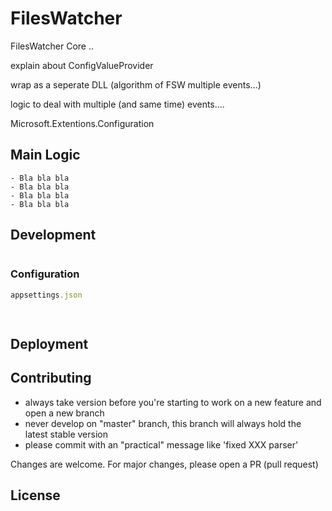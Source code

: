# FilesWatcher

FilesWatcher Core .. 

explain about ConfigValueProvider

wrap as a seperate DLL (algorithm of FSW multiple events...)

logic to deal with multiple (and same time) events....


Microsoft.Extentions.Configuration

## Main Logic

```
- Bla bla bla
- Bla bla bla
- Bla bla bla
- Bla bla bla

```
## Development

```
```
### Configuration


```ruby
appsettings.json
```
  


```json
  
```
  
## Deployment


## Contributing
- always take version before you're starting to work on a new feature and open a new branch
- never develop on "master" branch, this branch will always hold the latest stable version
- please commit with an "practical" message like 'fixed XXX parser'


Changes are welcome. For major changes, please open a PR (pull request)

## License
